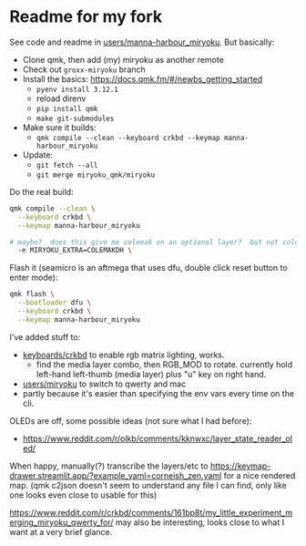 # Readme for my fork

See code and readme in [users/manna-harbour_miryoku](./users/manna-harbour_miryoku/readme.org).  But basically:
- Clone qmk, then add (my) miryoku as another remote
- Check out `groxx-miryoku` branch
- Install the basics: https://docs.qmk.fm/#/newbs_getting_started
  - `pyenv install 3.12.1`
  - reload direnv
  - `pip install qmk`
  - `make git-submodules`
- Make sure it builds:
  - `qmk compile --clean --keyboard crkbd --keymap manna-harbour_miryoku `
- Update:
  - `git fetch --all`
  - `git merge miryoku_qmk/miryoku`

Do the real build:
```sh
qmk compile --clean \
  --keyboard crkbd \
  --keymap manna-harbour_miryoku

# maybe?  does this give me colemak on an optional layer?  but not colemak-tap?  sounds odd, not sure where it's documented...
  -e MIRYOKU_EXTRA=COLEMAKDH \
```

Flash it (seamicro is an aftmega that uses dfu, double click reset button to enter mode):
```sh
qmk flash \
  --bootloader dfu \
  --keyboard crkbd \
  --keymap manna-harbour_miryoku
```

I've added stuff to:
- [keyboards/crkbd](./keyboards/crkbd/) to enable rgb matrix lighting, works.
  - find the media layer combo, then RGB_MOD to rotate.  currently hold left-hand left-thumb (media layer) plus "u" key on right hand.
- [users/miryoku](./users/manna-harbour_miryoku/custom_rules.mk) to switch to qwerty and mac
- partly because it's easier than specifying the env vars every time on the cli.

OLEDs are off, some possible ideas (not sure what I had before):
- https://www.reddit.com/r/olkb/comments/kknwxc/layer_state_reader_oled/

When happy, manually(?) transcribe the layers/etc to https://keymap-drawer.streamlit.app/?example_yaml=corneish_zen.yaml for a nice rendered map.
(qmk c2json doesn't seem to understand any file I can find, only like one looks even close to usable for this)

https://www.reddit.com/r/crkbd/comments/161bp8t/my_little_experiment_merging_miryoku_qwerty_for/ may also be interesting, looks close to what I want at a very brief glance.
